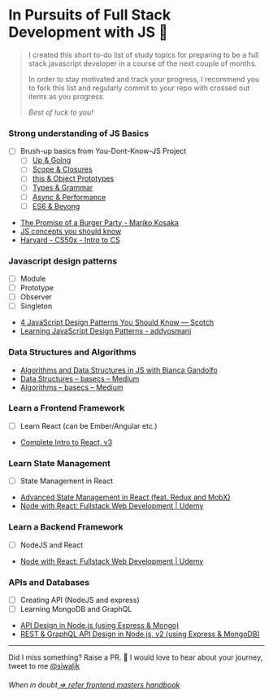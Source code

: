 

# In Pursuits of Full Stack Development with JS 🚀
  

> I created this short to-do list of study topics for preparing to be a
> full stack javascript developer in a course of the next couple of
> months.
> 
> In order to stay motivated and track your progress, I recommend you to fork this
> list and regularly commit to your repo with crossed out items as you progress.
> 
> _Best of luck to you!_

### Strong understanding of JS Basics
- [ ] Brush-up basics from You-Dont-Know-JS Project
  - [ ] [Up & Going](https://github.com/getify/You-Dont-Know-JS/blob/master/up%20&%20going/README.md#you-dont-know-js-up--going)
  - [ ] [Scope & Closures](https://github.com/getify/You-Dont-Know-JS/blob/master/scope%20&%20closures/README.md#you-dont-know-js-scope--closures)
  - [ ] [this & Object Prototypes](https://github.com/getify/You-Dont-Know-JS/blob/master/this%20&%20object%20prototypes/README.md#you-dont-know-js-this--object-prototypes)
  - [ ] [Types & Grammar](https://github.com/getify/You-Dont-Know-JS/blob/master/types%20&%20grammar/README.md#you-dont-know-js-types--grammar)
  - [ ] [Async & Performance](https://github.com/getify/You-Dont-Know-JS/blob/master/async%20&%20performance/README.md#you-dont-know-js-async--performance)
  - [ ] [ES6 & Beyong](https://github.com/getify/You-Dont-Know-JS/blob/master/es6%20&%20beyond/README.md#you-dont-know-js-es6--beyond)
- [The Promise of a Burger Party - Mariko Kosaka](https://kosamari.com/notes/the-promise-of-a-burger-party)
- [JS concepts you should know](https://medium.com/dev-bits/a-perfect-guide-for-cracking-a-javascript-interview-a-developers-perspective-23a5c0fa4d0d)
- [Harvard - CS50x - Intro to CS](https://www.edx.org/course/cs50s-introduction-computer-science-harvardx-cs50x)


### Javascript design patterns
  - [ ] Module
  - [ ] Prototype
  - [ ] Observer
  - [ ] Singleton
- [4 JavaScript Design Patterns You Should Know ― Scotch](https://scotch.io/bar-talk/4-javascript-design-patterns-you-should-know)
- [Learning JavaScript Design Patterns - addyosmani](https://addyosmani.com/resources/essentialjsdesignpatterns/book/)


### Data Structures and Algorithms  
- [Algorithms and Data Structures in JS with Bianca Gandolfo](https://frontendmasters.com/workshops/algorithms-data-structures-js/)
- [Data Structures – basecs – Medium](https://medium.com/basecs/tagged/data-structures)
- [Algorithms – basecs – Medium](https://medium.com/basecs/tagged/algorithms)


### Learn a Frontend Framework
- [ ] Learn React (can be Ember/Angular etc.)
- [Complete Intro to React, v3](https://frontendmasters.com/courses/react/)


### Learn State Management
- [ ] State Management in React
- [Advanced State Management in React (feat. Redux and MobX)](https://frontendmasters.com/courses/react-state/)
- [Node with React: Fullstack Web Development | Udemy](https://www.udemy.com/node-with-react-fullstack-web-development/)

### Learn a Backend Framework
- [ ] NodeJS and React
- [Node with React: Fullstack Web Development | Udemy](https://www.udemy.com/node-with-react-fullstack-web-development/)

### APIs and Databases
- [ ] Creating API (NodeJS and express)
- [ ] Learning MongoDB and GraphQL
- [API Design in Node.js (using Express & Mongo)](https://frontendmasters.com/courses/api-design-nodejs/)
- [REST & GraphQL API Design in Node.js, v2 (using Express & MongoDB)](https://frontendmasters.com/courses/api-node-rest-graphql/)


----------


Did I miss something? Raise a PR. 🙌
I would love to hear about your journey, tweet to me [@siwalik](https://www.twitter.com/siwalik)
###### When in doubt[ => refer frontend masters handbook](https://frontendmasters.com/books/front-end-handbook/2018/)
